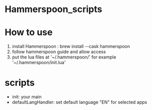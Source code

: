 # Hammerspoon_scripts
# How to use
1) install Hammerspoon : brew install --cask hammerspoon
2) follow hammerspoon guide and allow access 
3) put the lua files at '~/.hammerspoon/<file>' for example '~/.hammerspoon/init.lua'

# scripts
- init: your main
- defaultLangHandler: set default language "EN" for selected apps
